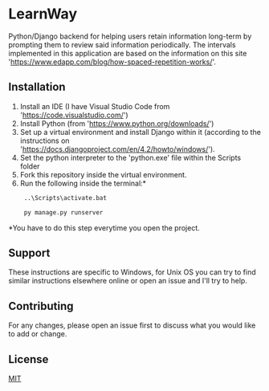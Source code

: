 # LearnWay

Python/Django backend for helping users retain information long-term by prompting them to review said information periodically. The intervals implemented in this application are based on the information on this site 'https://www.edapp.com/blog/how-spaced-repetition-works/'.

## Installation

1. Install an IDE (I have Visual Studio Code from 'https://code.visualstudio.com/')
2. Install Python (from 'https://www.python.org/downloads/')
3. Set up a virtual environment and install Django within it (according to the instructions on 'https://docs.djangoproject.com/en/4.2/howto/windows/').
4. Set the python interpreter to the 'python.exe' file within the Scripts folder
5. Fork this repository inside the virtual environment.
6. Run the following inside the terminal:*
   ```cmd
    ..\Scripts\activate.bat
   ```
   ```python
    py manage.py runserver
   ```
*You have to do this step everytime you open the project.

## Support

These instructions are specific to Windows, for Unix OS you can try to find similar instructions elsewhere online or open an issue and I'll try to help.

## Contributing

For any changes, please open an issue first to discuss what you would like to add or change.

## License

[MIT](https://choosealicense.com/licenses/mit/)
